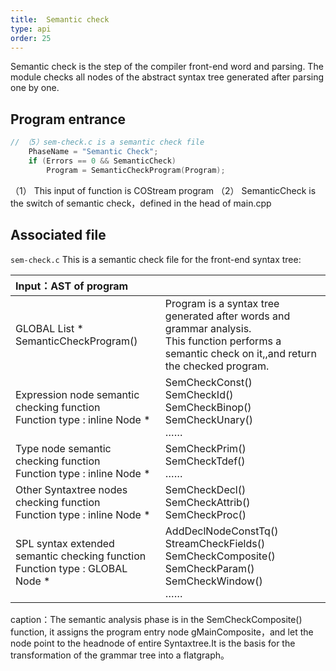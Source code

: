 ```yaml
---
title:  Semantic check
type: api
order: 25
---
```

Semantic check is the step of the compiler front-end word and parsing. The module checks all nodes of the abstract syntax tree generated after parsing one by one.

## Program entrance
```c++
// （5）sem-check.c is a semantic check file
	PhaseName = "Semantic Check"; 
	if (Errors == 0 && SemanticCheck)
		Program = SemanticCheckProgram(Program);

```
（1）	This input of function is COStream program
（2）	SemanticCheck is the switch of semantic check，defined in the head of main.cpp

## Associated file
`sem-check.c` This is a semantic check file for the front-end syntax tree:

|Input：AST of program||
|:-|:-|
|GLOBAL List * SemanticCheckProgram()|Program is a syntax tree generated after words and grammar analysis.<br>This function performs a semantic check on it,,and return the checked program.|
|Expression node semantic checking function<br> Function type : inline Node *|SemCheckConst() <br>SemCheckId()<br>SemCheckBinop()<br>SemCheckUnary()<br>……|
|Type node semantic checking function<br>Function type : inline Node *|SemCheckPrim()<br>SemCheckTdef()<br>……|
|Other Syntaxtree nodes checking function<br>Function type : inline Node *|SemCheckDecl()<br>SemCheckAttrib()<br>SemCheckProc()|
|SPL syntax extended semantic checking function<br>Function type : GLOBAL Node *|AddDeclNodeConstTq()<br>StreamCheckFields()<br>SemCheckComposite()<br>SemCheckParam()<br>SemCheckWindow()<br>……|   

caption：The semantic analysis phase is in the SemCheckComposite() function, it assigns the program entry node gMainComposite，and let the node point to the headnode of entire Syntaxtree.It is the basis for the transformation of the grammar tree into a flatgraph。